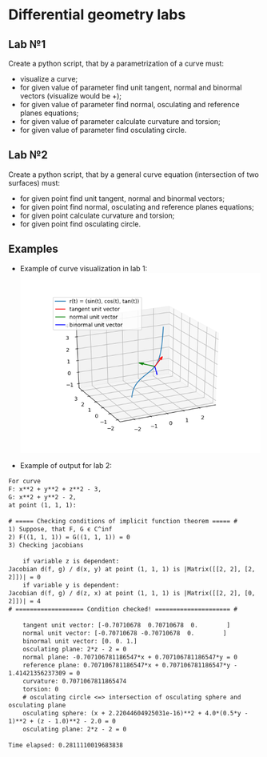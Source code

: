 # Differential geometry labs

## Lab №1

Create a python script, that by a parametrization of a curve must:

- visualize a curve;
- for given value of parameter find unit tangent, normal and binormal vectors (visualize would be +);
- for given value of parameter find normal, osculating and reference planes equations;
- for given value of parameter calculate curvature and torsion;
- for given value of parameter find osculating circle.

## Lab №2

Create a python script, that by a general curve equation (intersection of two surfaces) must:

- for given point find unit tangent, normal and binormal vectors;
- for given point find normal, osculating and reference planes equations;
- for given point calculate curvature and torsion;
- for given point find osculating circle.

## Examples
- Example of curve visualization in lab 1:
    ![pic1](pic1.png)
    
- Example of output for lab 2:
```
For curve
F: x**2 + y**2 + z**2 - 3,
G: x**2 + y**2 - 2,
at point (1, 1, 1):

# ===== Checking conditions of implicit function theorem ===== #
1) Suppose, that F, G є C^inf
2) F((1, 1, 1)) = G((1, 1, 1)) = 0
3) Checking jacobians

	if variable z is dependent:
Jacobian d(f, g) / d(x, y) at point (1, 1, 1) is |Matrix([[2, 2], [2, 2]])| = 0
	if variable y is dependent:
Jacobian d(f, g) / d(z, x) at point (1, 1, 1) is |Matrix([[2, 2], [0, 2]])| = 4
# =================== Condition checked! ===================== #

	tangent unit vector: [-0.70710678  0.70710678  0.        ]
	normal unit vector: [-0.70710678 -0.70710678  0.        ]
	binormal unit vector: [0. 0. 1.]
	osculating plane: 2*z - 2 = 0
	normal plane: -0.707106781186547*x + 0.707106781186547*y = 0
	reference plane: 0.707106781186547*x + 0.707106781186547*y - 1.41421356237309 = 0
	curvature: 0.7071067811865474
	torsion: 0
	# osculating circle <=> intersection of osculating sphere and osculating plane
	osculating sphere: (x + 2.22044604925031e-16)**2 + 4.0*(0.5*y - 1)**2 + (z - 1.0)**2 - 2.0 = 0
	osculating plane: 2*z - 2 = 0

Time elapsed: 0.2811110019683838
```
